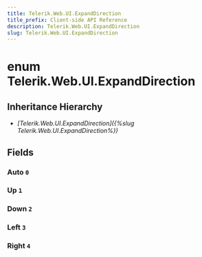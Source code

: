 ```yaml
---
title: Telerik.Web.UI.ExpandDirection
title_prefix: Client-side API Reference
description: Telerik.Web.UI.ExpandDirection
slug: Telerik.Web.UI.ExpandDirection
---
```


# enum Telerik.Web.UI.ExpandDirection

## Inheritance Hierarchy

* *[Telerik.Web.UI.ExpandDirection]({%slug Telerik.Web.UI.ExpandDirection%})*

## Fields

### Auto `0`

### Up `1`

### Down `2`

### Left `3`

### Right `4`


